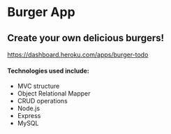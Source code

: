 # Burger App

## Create your own delicious burgers!

https://dashboard.heroku.com/apps/burger-todo

#### Technologies used include:
* MVC structure
* Object Relational Mapper
* CRUD operations
* Node.js
* Express
* MySQL
